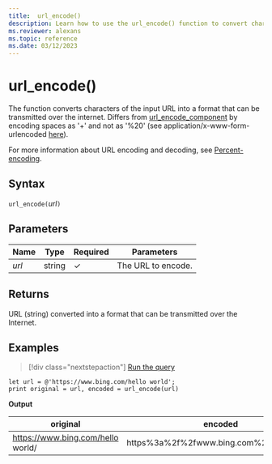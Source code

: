 ```yaml
---
title:  url_encode()
description: Learn how to use the url_encode() function to convert characters of the input URL into a transmittable format.
ms.reviewer: alexans
ms.topic: reference
ms.date: 03/12/2023
---
```

# url_encode()

The function converts characters of the input URL into a format that can be transmitted over the internet.
Differs from [url_encode_component](./urlencodecomponentfunction.md) by encoding spaces as '+' and not as '%20' (see application/x-www-form-urlencoded [here](https://en.wikipedia.org/wiki/Percent-encoding)).

For more information about URL encoding and decoding, see [Percent-encoding](https://en.wikipedia.org/wiki/Percent-encoding).

## Syntax

`url_encode(`*url*`)`

## Parameters

|Name|Type|Required|Parameters|
|--|--|--|--|
|*url*|string|&check;|The URL to encode.|

## Returns

URL (string) converted into a format that can be transmitted over the Internet.

## Examples

> [!div class="nextstepaction"]
> <a href="https://dataexplorer.azure.com/clusters/help/databases/Samples?query=H4sIAAAAAAAAA8tJLVEoLcpRsFVwUM8oKSkottLXLy8v10vKzEvXS87P1c9IzcnJVyjPL8pJUbfmKijKzCtRyC/KTM/MSwTpAurVUUjNS85PSU2BcOMhPA0gUxMAGwCJQ14AAAA=" target="_blank">Run the query</a>

```kusto
let url = @'https://www.bing.com/hello world';
print original = url, encoded = url_encode(url)
```

**Output**

|original|encoded|
|---|---|
|https://www.bing.com/hello world/|https%3a%2f%2fwww.bing.com%2fhello+world|
